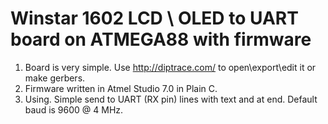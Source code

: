 # Winstar 1602 LCD \ OLED to UART board on ATMEGA88 with firmware

1. Board is very simple. Use http://diptrace.com/ to open\export\edit it or make gerbers.
2. Firmware written in Atmel Studio 7.0 in Plain C.
3. Using. Simple send to UART (RX pin) lines with text and <cr><lf> at end. Default baud is 9600 @ 4 MHz.
